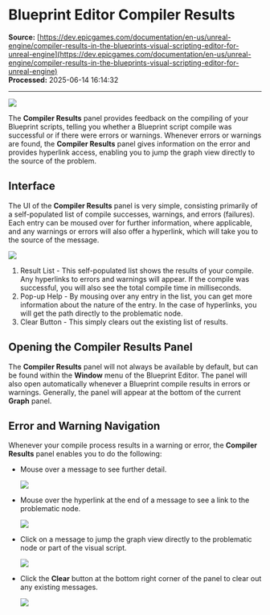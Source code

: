 # Blueprint Editor Compiler Results

**Source:** [https://dev.epicgames.com/documentation/en-us/unreal-engine/compiler-results-in-the-blueprints-visual-scripting-editor-for-unreal-engine](https://dev.epicgames.com/documentation/en-us/unreal-engine/compiler-results-in-the-blueprints-visual-scripting-editor-for-unreal-engine)  
**Processed:** 2025-06-14 16:14:32

---

![](https://d1iv7db44yhgxn.cloudfront.net/documentation/images/a23211af-b3ea-4938-8a8d-04f85e87a33c/compilerwindow.png)

The **Compiler Results** panel provides feedback on the compiling of your Blueprint scripts, telling you whether a Blueprint script compile was successful or if there were errors or warnings. Whenever errors or warnings are found, the **Compiler Results** panel gives information on the error and provides hyperlink access, enabling you to jump the graph view directly to the source of the problem.

## Interface

The UI of the **Compiler Results** panel is very simple, consisting primarily of a self-populated list of compile successes, warnings, and errors (failures). Each entry can be moused over for further information, where applicable, and any warnings or errors will also offer a hyperlink, which will take you to the source of the message.

![](https://d1iv7db44yhgxn.cloudfront.net/documentation/images/6e6218ed-c801-43fb-8ef7-d61180f38d34/compileresultsui.png)

1.  Result List - This self-populated list shows the results of your compile. Any hyperlinks to errors and warnings will appear. If the compile was successful, you will also see the total compile time in milliseconds.
2.  Pop-up Help - By mousing over any entry in the list, you can get more information about the nature of the entry. In the case of hyperlinks, you will get the path directly to the problematic node.
3.  Clear Button - This simply clears out the existing list of results.

## Opening the Compiler Results Panel

The **Compiler Results** panel will not always be available by default, but can be found within the **Window** menu of the Blueprint Editor. The panel will also open automatically whenever a Blueprint compile results in errors or warnings. Generally, the panel will appear at the bottom of the current **Graph** panel.

## Error and Warning Navigation

Whenever your compile process results in a warning or error, the **Compiler Results** panel enables you to do the following:

-   Mouse over a message to see further detail.
    
    ![](https://d1iv7db44yhgxn.cloudfront.net/documentation/images/a790f493-b21c-4319-b035-2ee531566cf6/mouseovermessage.png)
-   Mouse over the hyperlink at the end of a message to see a link to the problematic node.
    
    ![](https://d1iv7db44yhgxn.cloudfront.net/documentation/images/70cb103e-30fb-4662-b9bc-b2002f90ffe2/mouseoverlink.png)
-   Click on a message to jump the graph view directly to the problematic node or part of the visual script.
    
    ![](https://d1iv7db44yhgxn.cloudfront.net/documentation/images/667883a8-afdb-41ec-9b09-830a45a76199/warningfocus.jpg)
-   Click the **Clear** button at the bottom right corner of the panel to clear out any existing messages.
    
    ![](https://d1iv7db44yhgxn.cloudfront.net/documentation/images/58fa9946-6704-4ecd-83db-5818ed4957bb/clearbuttons.png)